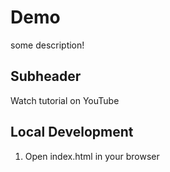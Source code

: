 # Demo 

some description!

## Subheader

Watch tutorial on YouTube

## Local Development

1. Open index.html in your browser